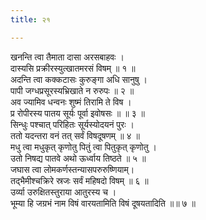 ```yaml
---
title: २१

---
```

खनन्ति त्वा तैमाता दासा अरसबाहवः ।  
दास्यसि प्रक्रीरस्युत्खातमरसं विषम् ॥ १ ॥  
अदन्ति त्वा कक्कटासः कुरुङ्गा अधि सानुषु ।  
पापी जग्धप्रसूरस्यभ्रिखाते न रुरुपः ॥ २ ॥  
अव ज्यामिव धन्वनः शुष्मं तिरामि ते विष ।  
प्र रोपीरस्य पातय सूर्यः पूर्वा इवोषसः ॥ ॥ ३ ॥  
सिन्धुः पश्चात् परिहितः सूर्यस्योदयनं पुरः ।  
ततो यदन्तरा वनं तत् सर्वं विषदूषणम् ॥ ४ ॥  
मधु त्वा मधुकृत् कृणोतु पितुं त्वा पितुकृत् कृणोतु ।  
उतो निषद्य पातवे अथो ऊर्ध्वाय तिष्ठते ॥ ५ ॥  
जघास त्वा लोमकर्णस्तन्यासपरुरुष्णियाम्।  
तद्भैमीश्चक्रिरे स्रजः सर्वं महिषदो विषम् ॥ ६ ॥  
उर्व्या उरुक्षितस्तुराया आतुरस्य च ।  
भूम्या हि जग्रभं नाम विषं वारयतामिति विषं दूषयतादिति ॥॥ ७ ॥  
  